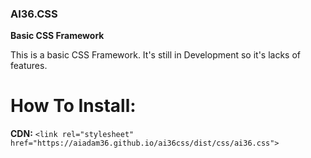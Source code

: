 ### AI36.CSS
**Basic CSS Framework**

This is a basic CSS Framework. It's still in Development so it's lacks of features.

# How To Install:
**CDN:**
`<link rel="stylesheet" href="https://aiadam36.github.io/ai36css/dist/css/ai36.css">`
